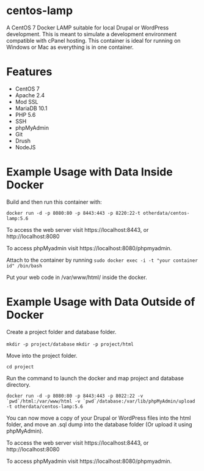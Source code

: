 # centos-lamp
A CentOS 7 Docker LAMP suitable for local Drupal or WordPress development. This is meant to simulate a development environment compatible with cPanel hosting. This container is ideal for running on Windows or Mac as everything is in one container.

# Features
- CentOS 7
- Apache 2.4
- Mod SSL
- MariaDB 10.1
- PHP 5.6
- SSH
- phpMyAdmin
- Git
- Drush
- NodeJS

# Example Usage with Data Inside Docker

Build and then run this container with: 

``docker run -d -p 8080:80 -p 8443:443 -p 8220:22-t otherdata/centos-lamp:5.6``

To access the web server visit https://localhost:8443, or http://localhost:8080

To access phpMyadmin visit https://localhost:8080/phpmyadmin. 

Attach to the container by running `sudo docker exec -i -t "your container id" /bin/bash`

Put your web code in /var/www/html/ inside the docker.

# Example Usage with Data Outside of Docker

Create a project folder and database folder.

`mkdir -p project/database`
`mkdir -p project/html`

Move into the project folder.

`cd project`

Run the command to launch the docker and map project and database directory.

``docker run -d -p 8080:80 -p 8443:443 -p 8022:22 -v `pwd`/html:/var/www/html -v `pwd`/database:/var/lib/phpMyAdmin/upload -t otherdata/centos-lamp:5.6``

You can now move a copy of your Drupal or WordPress files into the html folder, and move an .sql dump into the database folder (Or upload it using phpMyAdmin). 

To access the web server visit https://localhost:8443, or http://localhost:8080

To access phpMyadmin visit https://localhost:8080/phpmyadmin. 
